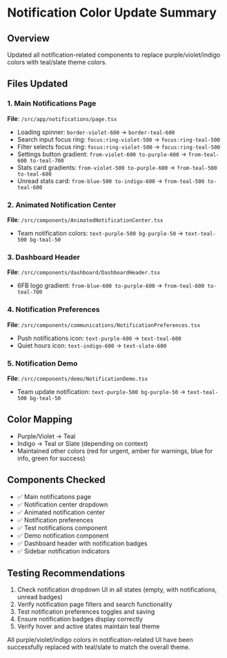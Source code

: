 # Notification Color Update Summary

## Overview
Updated all notification-related components to replace purple/violet/indigo colors with teal/slate theme colors.

## Files Updated

### 1. Main Notifications Page
**File**: `/src/app/notifications/page.tsx`
- Loading spinner: `border-violet-600` → `border-teal-600`
- Search input focus ring: `focus:ring-violet-500` → `focus:ring-teal-500`
- Filter selects focus ring: `focus:ring-violet-500` → `focus:ring-teal-500`
- Settings button gradient: `from-violet-600 to-purple-600` → `from-teal-600 to-teal-700`
- Stats card gradients: `from-violet-500 to-purple-600` → `from-teal-500 to-teal-600`
- Unread stats card: `from-blue-500 to-indigo-600` → `from-teal-500 to-teal-600`

### 2. Animated Notification Center
**File**: `/src/components/AnimatedNotificationCenter.tsx`
- Team notification colors: `text-purple-500 bg-purple-50` → `text-teal-500 bg-teal-50`

### 3. Dashboard Header
**File**: `/src/components/dashboard/DashboardHeader.tsx`
- 6FB logo gradient: `from-blue-600 to-purple-600` → `from-teal-600 to-teal-700`

### 4. Notification Preferences
**File**: `/src/components/communications/NotificationPreferences.tsx`
- Push notifications icon: `text-purple-600` → `text-teal-600`
- Quiet hours icon: `text-indigo-600` → `text-slate-600`

### 5. Notification Demo
**File**: `/src/components/demo/NotificationDemo.tsx`
- Team update notification: `text-purple-500 bg-purple-50` → `text-teal-500 bg-teal-50`

## Color Mapping
- Purple/Violet → Teal
- Indigo → Teal or Slate (depending on context)
- Maintained other colors (red for urgent, amber for warnings, blue for info, green for success)

## Components Checked
- ✅ Main notifications page
- ✅ Notification center dropdown
- ✅ Animated notification center
- ✅ Notification preferences
- ✅ Test notifications component
- ✅ Demo notification component
- ✅ Dashboard header with notification badges
- ✅ Sidebar notification indicators

## Testing Recommendations
1. Check notification dropdown UI in all states (empty, with notifications, unread badges)
2. Verify notification page filters and search functionality
3. Test notification preferences toggles and saving
4. Ensure notification badges display correctly
5. Verify hover and active states maintain teal theme

All purple/violet/indigo colors in notification-related UI have been successfully replaced with teal/slate to match the overall theme.

